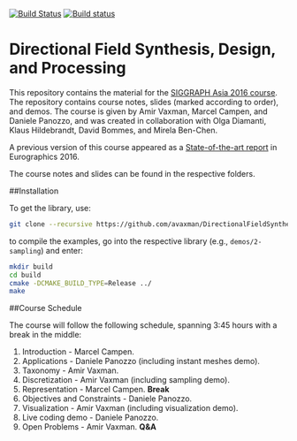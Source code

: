 [![Build Status](https://travis-ci.org/avaxman/DirectionalFieldSynthesis.svg?branch=master)](https://travis-ci.org/avaxman/DirectionalFieldSynthesis)
[![Build status](https://ci.appveyor.com/api/projects/status/3h035i3nsv86lifl?svg=true)](https://ci.appveyor.com/project/danielepanozzo/directionalfieldsynthesis)

# Directional Field Synthesis, Design, and Processing

This repository contains the material for the [SIGGRAPH Asia 2016 course](https://sa2016.siggraph.org/en/). The repository contains course notes, slides (marked according to order), and demos. The course is given by Amir Vaxman, Marcel Campen, and Daniele Panozzo, and was created in collaboration with Olga Diamanti, Klaus Hildebrandt, David Bommes, and Mirela Ben-Chen.

A previous version of this course appeared as a [State-of-the-art report](https://diglib.eg.org/handle/10.1111/cgf12864) in Eurographics 2016. 

The course notes and slides can be found in the respective folders.

##Installation

To get the library, use:

```bash
git clone --recursive https://github.com/avaxman/DirectionalFieldSynthesis.git
```

to compile the examples, go into the respective library (e.g., `demos/2-sampling`) and enter:

```bash
mkdir build
cd build
cmake -DCMAKE_BUILD_TYPE=Release ../
make
```

##Course Schedule

The course will follow the following schedule, spanning 3:45 hours with a break in the middle:

1. Introduction - Marcel Campen.
2. Applications - Daniele Panozzo (including instant meshes demo).
3. Taxonomy - Amir Vaxman.
4. Discretization - Amir Vaxman (including sampling demo).
5. Representation - Marcel Campen.
**Break**
6. Objectives and Constraints - Daniele Panozzo.
7. Visualization - Amir Vaxman (including visualization demo).
8. Live coding demo - Daniele Panozzo.
9. Open Problems - Amir Vaxman.
**Q&A**

